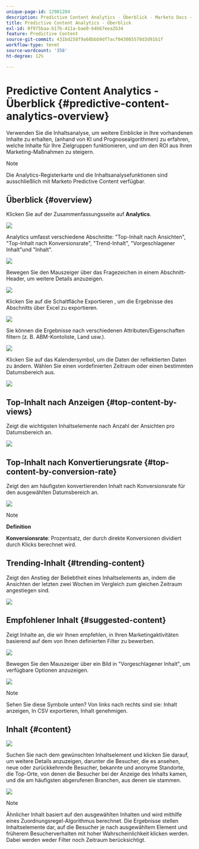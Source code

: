 ```yaml
---
unique-page-id: 12981204
description: Predictive Content Analytics - Überblick - Marketo Docs - Produktdokumentation
title: Predictive Content Analytics - Überblick
exl-id: 0f975baa-b17b-411a-bae0-64b67eea2b34
feature: Predictive Content
source-git-commit: 431bd258f9a68bbb9df7acf043085578d3d91b1f
workflow-type: tm+mt
source-wordcount: '358'
ht-degree: 12%

---
```


# Predictive Content Analytics - Überblick {#predictive-content-analytics-overview}

Verwenden Sie die Inhaltsanalyse, um weitere Einblicke in Ihre vorhandenen Inhalte zu erhalten, (anhand von KI und Prognosealgorithmen) zu erfahren, welche Inhalte für Ihre Zielgruppen funktionieren, und um den ROI aus Ihren Marketing-Maßnahmen zu steigern.

>[!NOTE]
>
>Die Analytics-Registerkarte und die Inhaltsanalysefunktionen sind ausschließlich mit Marketo Predictive Content verfügbar.

## Überblick {#overview}

Klicken Sie auf der Zusammenfassungsseite auf **Analytics**.

![](assets/one.png)

Analytics umfasst verschiedene Abschnitte: &quot;Top-Inhalt nach Ansichten&quot;, &quot;Top-Inhalt nach Konversionsrate&quot;, &quot;Trend-Inhalt&quot;, &quot;Vorgeschlagener Inhalt&quot;und &quot;Inhalt&quot;.

![](assets/new-2.png)

Bewegen Sie den Mauszeiger über das Fragezeichen in einem Abschnitt-Header, um weitere Details anzuzeigen.

![](assets/new-3.png)

Klicken Sie auf die Schaltfläche Exportieren , um die Ergebnisse des Abschnitts über Excel zu exportieren.

![](assets/new-3point5.png)

Sie können die Ergebnisse nach verschiedenen Attributen/Eigenschaften filtern (z. B. ABM-Kontoliste, Land usw.).

![](assets/pca.png)

Klicken Sie auf das Kalendersymbol, um die Daten der reflektierten Daten zu ändern. Wählen Sie einen vordefinierten Zeitraum oder einen bestimmten Datumsbereich aus.

![](assets/dates.png)

## Top-Inhalt nach Anzeigen {#top-content-by-views}

Zeigt die wichtigsten Inhaltselemente nach Anzahl der Ansichten pro Datumsbereich an.

![](assets/new-6.png)

## Top-Inhalt nach Konvertierungsrate {#top-content-by-conversion-rate}

Zeigt den am häufigsten konvertierenden Inhalt nach Konversionsrate für den ausgewählten Datumsbereich an.

![](assets/new-7.png)

>[!NOTE]
>
>**Definition**
>
>**Konversionsrate**: Prozentsatz, der durch direkte Konversionen dividiert durch Klicks berechnet wird.

## Trending-Inhalt {#trending-content}

Zeigt den Anstieg der Beliebtheit eines Inhaltselements an, indem die Ansichten der letzten zwei Wochen im Vergleich zum gleichen Zeitraum angestiegen sind.

![](assets/new-8.png)

## Empfohlener Inhalt {#suggested-content}

Zeigt Inhalte an, die wir Ihnen empfehlen, in Ihren Marketingaktivitäten basierend auf dem von Ihnen definierten Filter zu bewerben.

![](assets/image2017-10-3-10-3a18-3a35.png)

Bewegen Sie den Mauszeiger über ein Bild in &quot;Vorgeschlagener Inhalt&quot;, um verfügbare Optionen anzuzeigen.

![](assets/image2017-10-3-10-3a21-3a37.png)

>[!NOTE]
>
>Sehen Sie diese Symbole unten? Von links nach rechts sind sie: Inhalt anzeigen, In CSV exportieren, Inhalt genehmigen.

## Inhalt {#content}

![](assets/image2017-10-3-10-3a22-3a24.png)

Suchen Sie nach dem gewünschten Inhaltselement und klicken Sie darauf, um weitere Details anzuzeigen, darunter die Besucher, die es ansehen, neue oder zurückkehrende Besucher, bekannte und anonyme Standorte, die Top-Orte, von denen die Besucher bei der Anzeige des Inhalts kamen, und die am häufigsten abgerufenen Branchen, aus denen sie stammen.

![](assets/image2017-10-3-10-3a23-3a40.png)

>[!NOTE]
>
>Ähnlicher Inhalt basiert auf den ausgewählten Inhalten und wird mithilfe eines Zuordnungsregel-Algorithmus berechnet. Die Ergebnisse stellen Inhaltselemente dar, auf die Besucher je nach ausgewähltem Element und früherem Besucherverhalten mit hoher Wahrscheinlichkeit klicken werden. Dabei werden weder Filter noch Zeitraum berücksichtigt.

